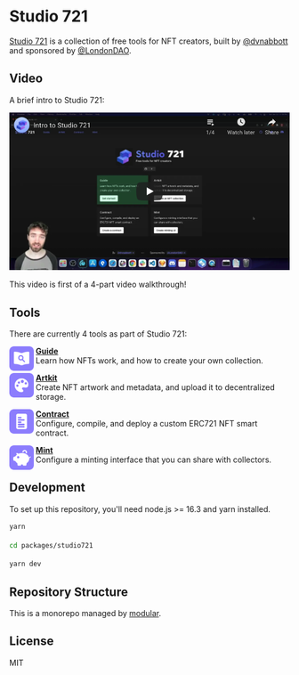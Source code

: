 # Studio 721

[Studio 721](https://721.so) is a collection of free tools for NFT creators,
built by [@dvnabbott](https://twitter.com/dvnabbott) and sponsored by
[@LondonDAO](https://twitter.com/LondonDAO).

## Video

A brief intro to Studio 721:

<a href="https://youtu.be/iWV5c_HWUw8?list=PLu07TXQzA0jo9RuBstWDDmm1LOorye3aP" rel="nofollow">
<img width="692" alt="Intro Video" src="docs/assets/intro-video-poster.png">
</a>

This video is first of a 4-part video walkthrough!

## Tools

There are currently 4 tools as part of Studio 721:

<img align="left" width="44px" src="docs/assets/icon-guide.svg">
<ul><ul>
<a href="https://721.so/guide"><b>Guide</b></a><br/>
Learn how NFTs work, and how to create your own collection.
</ul></ul>

<img align="left" width="44px" src="docs/assets/icon-artkit.svg">
<ul><ul>
<a href="https://721.so/artkit"><b>Artkit</b></a><br/>
Create NFT artwork and metadata, and upload it to decentralized storage.
</ul></ul>

<img align="left" width="44px" src="docs/assets/icon-contract.svg">
<ul><ul>
<a href="https://721.so/contract"><b>Contract</b></a><br/>
Configure, compile, and deploy a custom ERC721 NFT smart contract.
</ul></ul>

<img align="left" width="44px" src="docs/assets/icon-mint.svg">
<ul><ul>
<a href="https://721.so/mint"><b>Mint</b></a><br/>
Configure a minting interface that you can share with collectors.
</ul></ul>

## Development

To set up this repository, you'll need node.js >= 16.3 and yarn installed.

```bash
yarn

cd packages/studio721

yarn dev
```

## Repository Structure

This is a monorepo managed by
[modular](https://github.com/jpmorganchase/modular).

## License

MIT
